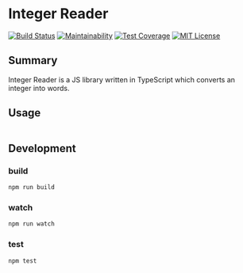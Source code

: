 # Integer Reader
[![Build Status](https://travis-ci.org/pb10001/integer-reader.svg?branch=master)](https://travis-ci.org/pb10001/integer-reader)
[![Maintainability](https://api.codeclimate.com/v1/badges/18fb8ee4a3e70f94a644/maintainability)](https://codeclimate.com/github/pb10001/integer-reader/maintainability)
[![Test Coverage](https://api.codeclimate.com/v1/badges/18fb8ee4a3e70f94a644/test_coverage)](https://codeclimate.com/github/pb10001/integer-reader/test_coverage)
[![MIT License](http://img.shields.io/badge/license-MIT-blue.svg?style=flat)](LICENSE)
## Summary
Integer Reader is a JS library written in TypeScript which converts an integer into words.
## Usage
```javascript

```
## Development
### build
```sh
npm run build
```
### watch
```sh
npm run watch
```
### test
```sh
npm test
```
